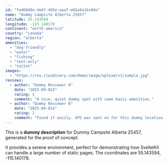 ```yaml
---
id: "fad60d8e-de87-465e-aaa7-e02a9a1bc04e"
name: "Dummy Campsite Alberta 25457"
latitude: 55.143594
longitude: -115.140178
continent: "north-america"
country: "canada"
region: "alberta"
amenities:
  - "dog-friendly"
  - "water"
  - "fishing"
  - "tent-only"
  - "toilet"
images:
  - "https://res.cloudinary.com/demo/image/upload/v1/sample.jpg"
reviews:
  - author: "Dummy Reviewer A"
    date: "2025-09-023"
    rating: 5
    comment: "A nice, quiet dummy spot with some basic amenities."
  - author: "Dummy Reviewer B"
    date: "2025-04-014"
    rating: 2
    comment: "Found it easily. GPS was spot on for this dummy location."
---
```


This is a **dummy description** for Dummy Campsite Alberta 25457, generated for the proof of concept.

It provides a serene environment, perfect for demonstrating how SvelteKit can handle a large number of static pages. The coordinates are 55.143594, -115.140178.
